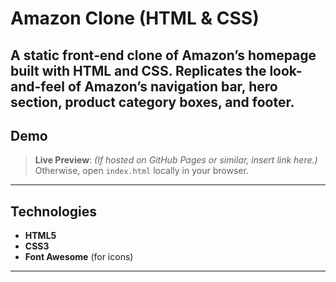 # Amazon Clone (HTML & CSS)

A static front‑end clone of Amazon’s homepage built with HTML and CSS. Replicates the look-and-feel of Amazon’s navigation bar, hero section, product category boxes, and footer.
---

## Demo

> **Live Preview**: *(If hosted on GitHub Pages or similar, insert link here.)*  
> Otherwise, open `index.html` locally in your browser.

---

## Technologies

- **HTML5**  
- **CSS3**  
- **Font Awesome** (for icons)  

---
